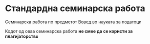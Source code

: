 # Стандардна семинарска работа
Семинарска работа по предметот Вовед во науката за податоци

Кодот од оваа семинарска работа **не смее да се користи за плагијаторство**

